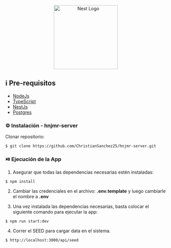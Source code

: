 <p align="center">
  <a href="http://nestjs.com/" target="blank"><img src="https://nestjs.com/img/logo-small.svg" width="200" alt="Nest Logo" /></a>
</p>

## ℹ️ Pre-requisitos

- [NodeJs](https://nodejs.org/es/download/)
- [TypeScript](https://www.npmjs.com/package/typescript)
- [NestJs](https://docs.nestjs.com/)
- [Postgres](https://www.postgresql.org/download/)

### ⚙️ Instalación - hnjmr-server

Clonar repositorio:

```
$ git clone https://github.com/ChristianSanchez25/hnjmr-server.git
```

### ⏯️ Ejecución de la App

1. Asegurar que todas las dependencias necesarias estén instaladas:

```
$ npm install
```

2.  Cambiar las credenciales en el archivo: **.env.template** y luego cambiarle el nombre a **.env**

3.  Una vez instalada las dependencias necesarias, basta colocar el siguiente comando para ejecutar la app:

```
$ npm run start:dev
```

4. Correr el SEED para cargar data en el sistema.

```
$ http://localhost:3000/api/seed
```
